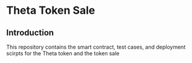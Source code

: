 # Theta Token Sale

## Introduction

This repository contains the smart contract, test cases, and deployment scirpts for the Theta token and the token sale

